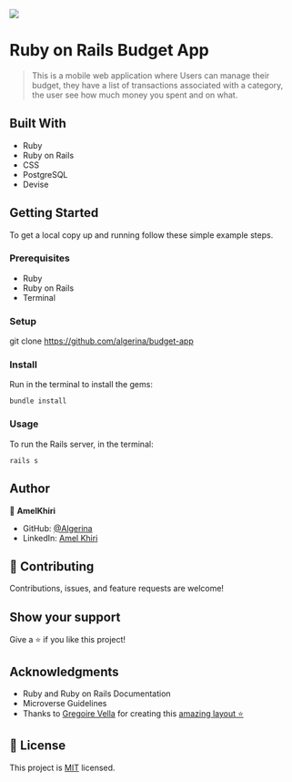 ![](https://img.shields.io/badge/Microverse-blueviolet)

# Ruby on Rails Budget App

> This is a mobile web application where Users can manage their budget, they have a list of transactions associated with a category, the user see how much money you spent and on what.


## Built With

- Ruby
- Ruby on Rails
- CSS
- PostgreSQL
- Devise


## Getting Started

To get a local copy up and running follow these simple example steps.

### Prerequisites

- Ruby
- Ruby on Rails 
- Terminal

### Setup

git clone https://github.com/algerina/budget-app

### Install

Run in the terminal to install the gems:

`bundle install`

### Usage

To run the Rails server, in the terminal: 

`rails s`

## Author

👤 **AmelKhiri**

- GitHub: [@Algerina](https://github.com/Algerina)
- LinkedIn: [Amel Khiri](https://linkedin.com/in/amel-khiri-qahwadji-37a550135)


## 🤝 Contributing

Contributions, issues, and feature requests are welcome!


## Show your support

Give a ⭐️ if you like this project!

## Acknowledgments

- Ruby and Ruby on Rails Documentation
- Microverse Guidelines
- Thanks to [Gregoire Vella](https://www.behance.net/gregoirevella) for creating this [amazing layout ⭐️](https://www.behance.net/gallery/19759151/Snapscan-iOs-design-and-branding?tracking_source=)

## 📝 License

This project is [MIT](./MIT.md) licensed.
